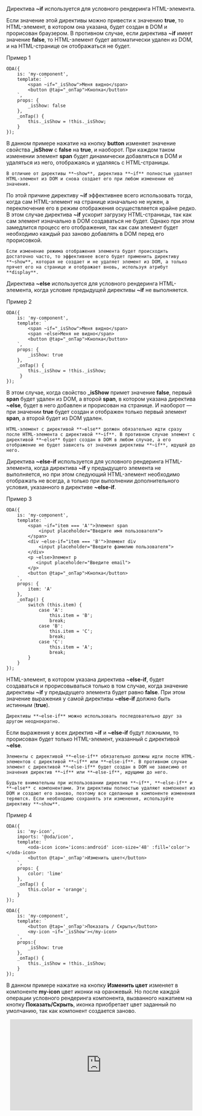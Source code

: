 ﻿Директива **~if** используется для условного рендеринга HTML-элемента.

Если значение этой директивы можно привести к значению **true**, то HTML-элемент, в котором она указана, будет создан в DOM и прорисован браузером.
В противном случае, если директива **~if** имеет значение **false**, то HTML-элемент будет автоматически удален из DOM, и на HTML-странице он отображаться не будет.

Пример 1
```javascript_run_edit_[my-component.js]
ODA({
    is: 'my-component',
    template: `
        <span ~if="_isShow">Меня видно</span>
        <button @tap="_onTap">Кнопка</button>
    `,
    props: {
        _isShow: false
    },
    _onTap() {
        this._isShow = !this._isShow;
    }
});
```

В данном примере нажатие на кнопку **button** изменяет значение свойства **_isShow** с **false** на **true**, и наоборот. При каждом таком изменении элемент **span** будет динамически добавляться в DOM и удаляться из него, отображаясь и удаляясь с HTML-страницы.

```info_md
В отличие от директивы **~show**, директива **~if** полностью удаляет HTML-элемент из DOM и снова создает его при любом изменении её значения.
```

По этой причине директиву **~if** эффективнее всего использовать тогда, когда сам HTML-элемент на странице изначально не нужен, а переключение его в режим отображения осуществляется крайне редко. В этом случае директива **~if** ускорит загрузку HTML-страницы, так как сам элемент изначально в DOM создаваться не будет. Однако при этом замедлится процесс его отображения, так как сам элемент будет необходимо каждый раз заново добавлять в DOM перед его прорисовкой.

```help_md
Если изменение режима отображения элемента будет происходить достаточно часто, то эффективнее всего будет применить директиву **~show**, которая не создает и не удаляет элемент из DOM, а только прячет его на странице и отображает вновь, используя атрибут **display**.
```

Директива **~else** используется для условного рендеринга HTML-элемента, когда условие предыдущей директивы **~if** не выполняется.

Пример 2
```javascript_run_edit_[my-component.js]
ODA({
    is: 'my-component',
    template: `
        <span ~if="_isShow">Меня видно</span>
        <span ~else>Меня не видно</span>
        <button @tap="_onTap">Кнопка</button>
    `,
    props: {
        _isShow: true
    },
    _onTap() {
        this._isShow = !this._isShow;
     }
});
```

В этом случае, когда свойство **_isShow** примет значение **false**, первый **span** будет удален из DOM, а второй **span**, в котором указана директива **~else**, будет в него добавлен и прорисован на странице. И наоборот — при значении  **true** будет создан и отображен только первый элемент **span**, а второй будет из DOM удален.

```warning_md
HTML-элемент с директивой **~else** должен обязательно идти сразу после HTML-элемента c директивой **~if**. В противном случае элемент с директивой **~else** будет создан в DOM в любом случае, а его отображение не будет зависеть от значения директивы **~if**, идущей до него.
```

Директива **~else-if** используется для условного рендеринга HTML-элемента, когда директива **~if** у предыдущего элемента не выполняется, но при этом следующий HTML-элемент необходимо отображать не всегда, а только при выполнении дополнительного условия, указанного в директиве **~else-if**.

Пример 3
```javascript_run_edit_[my-component.js]_h=80_
ODA({
    is: 'my-component',
    template: `
        <span ~if="item === 'A'">Элемент span
            <input placeholder="Введите имя пользователя">
        </span>
        <div ~else-if="item === 'B'">Элемент div
            <input placeholder="Введите фамилию пользователя">
        </div>
        <p ~else>Элемент p
           <input placeholder="Введите email">
        </p>
        <button @tap="_onTap">Кнопка</button>
    `,
    props: {
        item: 'A'
    },
    _onTap() {
        switch (this.item) {
            case 'A':
                this.item = 'B';
                break;
            case 'B':
                this.item = 'C';
                break;
            case 'C':
                this.item = 'A';
                break;
        }
    }
});
```

HTML-элемент, в котором указана директива **~else-if**, будет создаваться и прорисовываться только в том случае, когда значение директивы **~if** у предыдущего элемента будет равно **false**. При этом значение выражения у самой директивы **~else-if** должно быть истинным (**true**).

```like_md
Директивы **~else-if** можно использовать последовательно друг за другом неоднократно.
```

Если выражения у всех директив **~if** и **~else-if** будут ложными, то прорисован будет только HTML-элемент, указанный с директивой **~else**.

```warning_md
Элементы с директивой **~else-if** обязательно должны идти после HTML-элементов с директивой **~if** или **~else-if**. В противном случае элемент с директивой **~else-if** будет создан в DOM не зависимо от значения директив **~if** или **~else-if**, идущими до него.
```

```warning_md
Будьте внимательны при использовании директив **~if**, **~else-if** и **~else** с компонентами. Эти директивы полностью удаляют компонент из DOM и создают его заново, поэтому все сделанные в компоненте изменения теряются. Если необходимо сохранять эти изменения, используйте директиву **~show**.
```

Пример 4

```javascript_run_edit_[my-component.js]_h=100_
ODA({
    is: 'my-icon',
    imports: '@oda/icon',
    template: `
        <oda-icon icon='icons:android' icon-size='48' :fill='color'></oda-icon>
        <button @tap='_onTap'>Изменить цвет</button>
    `,
    props: {
        color: 'lime'
    },
    _onTap() {
        this.color = 'orange';
    }
});

ODA({
    is: 'my-component',
    template: `
        <button @tap='_onTap'>Показать / Скрыть</button>
        <my-icon ~if='_isShow'></my-icon>
    `,
    props:{
        _isShow: true
    },
    _onTap() {
        this._isShow = !this._isShow;
    }
});
```

В данном примере нажатие на кнопку **Изменить цвет** изменяет в компоненте **my-icon** цвет иконки на оранжевый. Но после каждой операции условного рендеринга компонента, вызванного нажатием на кнопку **Показать/Скрыть**, иконка приобретает цвет заданный по умолчанию, так как компонент создается заново.

<div style="position:relative;padding-bottom:48%; margin:10px">
    <iframe src="https://www.youtube.com/embed/M6QI9qut0wI?start=0" frameborder="0" allow="accelerometer; autoplay; encrypted-media; gyroscope; picture-in-picture" allowfullscreen
    	style="position:absolute;width:100%;height:100%;"></iframe>
</div>
